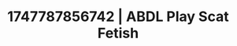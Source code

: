 ---
categories:
- Pussy eating
- Slow burn erotica
- Pegging play
- Non-binary beauty
- Closeness kink
image: /assets/images/1747787856742.jpg
layout: post
seo:
  description: Featured content with premium Scat Fetish, ABDL Play. HD images available.
  keywords: Scat Fetish, ABDL Play
  og_image: /assets/images/1747787856742.jpg
  schema_type: VisualArtwork
tags:
- ABDL Play
- '#1747787856742'
- Scat Fetish
title: 1747787856742 | ABDL Play Scat Fetish
---